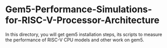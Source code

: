 # Gem5-Performance-Simulations-for-RISC-V-Processor-Architecture
In this directory, you will get gem5 installation steps, its scripts to measure the performance of RISC-V CPU models and other work on gem5.
